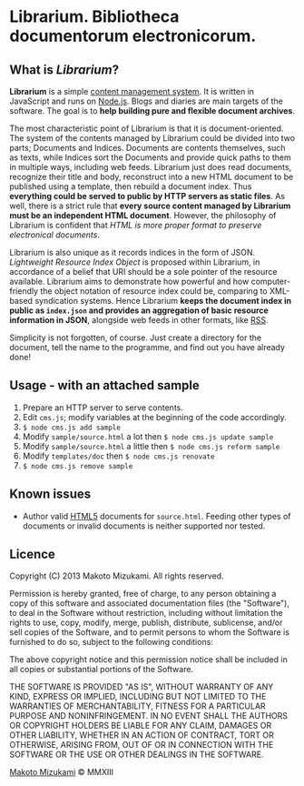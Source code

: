 # Librarium. Bibliotheca documentorum electronicorum.

## What is _Librarium_?

**Librarium** is a simple [content management system](http://en.wikipedia.org/wiki/Content_management_system). It is written in JavaScript and runs on [Node.js](http://nodejs.org). Blogs and diaries are main targets of the software. The goal is to **help building pure and flexible document archives**.

The most characteristic point of Librarium is that it is document-oriented. The system of the contents managed by Librarium could be divided into two parts; Documents and Indices. Documents are contents themselves, such as texts, while Indices sort the Documents and provide quick paths to them in multiple ways, including web feeds. Librarium just does read documents, recognize their title and body, reconstruct into a new HTML document to be published using a template, then rebuild a document index. Thus **everything could be served to public by HTTP servers as static files**. As well, there is a strict rule that **every source content managed by Librarium must be an independent HTML document**. However, the philosophy of Librarium is confident that _HTML is more proper format to preserve electronical documents_.

Librarium is also unique as it records indices in the form of JSON. _Lightweight Resource Index Object_ is proposed within Librarium, in accordance of a belief that URI should be a sole pointer of the resource available. Librarium aims to demonstrate how powerful and how computer-friendly the object notation of resource index could be, comparing to XML-based syndication systems. Hence Librarium **keeps the document index in public as `index.json` and provides an aggregation of basic resource information in JSON**, alongside web feeds in other formats, like [RSS](http://en.wikipedia.org/wiki/RSS).

Simplicity is not forgotten, of course. Just create a directory for the document, tell the name to the programme, and find out you have already done!

## Usage - with an attached sample

1. Prepare an HTTP server to serve contents.
2. Edit `cms.js`; modify variables at the beginning of the code accordingly.
3. `$ node cms.js add sample`
4. Modify `sample/source.html` a lot then `$ node cms.js update sample`
5. Modify `sample/source.html` a little then `$ node cms.js reform sample`
6. Modify `templates/doc` then `$ node cms.js renovate`
7. `$ node cms.js remove sample`

## Known issues

* Author valid [HTML5](http://www.w3.org/TR/html5/) documents for `source.html`. Feeding other types of documents or invalid documents is neither supported nor tested.

## Licence

Copyright (C) 2013 Makoto Mizukami. All rights reserved.

Permission is hereby granted, free of charge, to any person obtaining a
copy of this software and associated documentation files (the "Software"),
to deal in the Software without restriction, including without limitation
the rights to use, copy, modify, merge, publish, distribute, sublicense,
and/or sell copies of the Software, and to permit persons to whom the
Software is furnished to do so, subject to the following conditions:

The above copyright notice and this permission notice shall be included in
all copies or substantial portions of the Software.

THE SOFTWARE IS PROVIDED "AS IS", WITHOUT WARRANTY OF ANY KIND, EXPRESS OR
IMPLIED, INCLUDING BUT NOT LIMITED TO THE WARRANTIES OF MERCHANTABILITY,
FITNESS FOR A PARTICULAR PURPOSE AND NONINFRINGEMENT. IN NO EVENT SHALL THE
AUTHORS OR COPYRIGHT HOLDERS BE LIABLE FOR ANY CLAIM, DAMAGES OR OTHER
LIABILITY, WHETHER IN AN ACTION OF CONTRACT, TORT OR OTHERWISE, ARISING
FROM, OUT OF OR IN CONNECTION WITH THE SOFTWARE OR THE USE OR OTHER
DEALINGS IN THE SOFTWARE.

[Makoto Mizukami](http://makotom.org/) &copy; MMXIII
